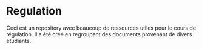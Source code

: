 # Regulation
Ceci est un repository avec beaucoup de ressources utiles pour le cours de régulation. Il a été créé en regroupant des documents provenant de divers étudiants.
